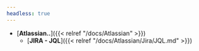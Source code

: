 ```yaml
---
headless: true
---
```




- [**Atlassian..**]({{< relref "/docs/Atlassian" >}})
  - [**JIRA - JQL**]({{< relref "/docs/Atlassian/Jira/JQL.md" >}})
